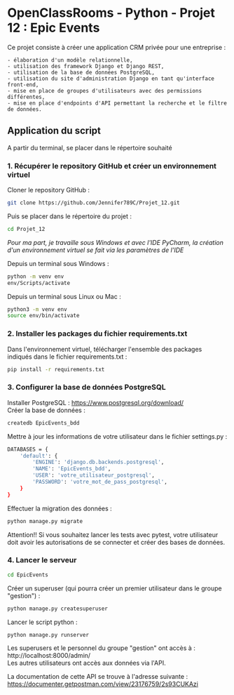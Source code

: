 # OpenClassRooms - Python - Projet 12 : Epic Events

Ce projet consiste à créer une application CRM privée pour une entreprise :  
<!-- 2 espaces à la fin de la ligne pour un saut de ligne -->
	- élaboration d'un modèle relationnelle,
	- utilisation des framework Django et Django REST,
	- utilisation de la base de données PostgreSQL,
    - utilisation du site d'administration Django en tant qu'interface front-end,
    - mise en place de groupes d'utilisateurs avec des permissions différentes,  
    - mise en place d'endpoints d'API permettant la recherche et le filtre de données.


## Application du script

A partir du terminal, se placer dans le répertoire souhaité

### 1. Récupérer le repository GitHub et créer un environnement virtuel

Cloner le repository GitHub :
```bash
git clone https://github.com/Jennifer789C/Projet_12.git
```
Puis se placer dans le répertoire du projet :
```bash
cd Projet_12
```
*Pour ma part, je travaille sous Windows et avec l'IDE PyCharm, la création d'un environnement virtuel se fait via les paramètres de l'IDE*

Depuis un terminal sous Windows :
```bash
python -m venv env
env/Scripts/activate
```

Depuis un terminal sous Linux ou Mac :
```bash
python3 -m venv env
source env/bin/activate
```

### 2. Installer les packages du fichier requirements.txt

Dans l'environnement virtuel, télécharger l'ensemble des packages indiqués 
dans le fichier requirements.txt :
```bash
pip install -r requirements.txt
```

### 3. Configurer la base de données PostgreSQL

Installer PostgreSQL : https://www.postgresql.org/download/  
Créer la base de données :
```bash
createdb EpicEvents_bdd
```
Mettre à jour les informations de votre utilisateur dans le fichier 
settings.py :
```bash
DATABASES = {
    'default': {
        'ENGINE': 'django.db.backends.postgresql',
        'NAME': 'EpicEvents_bdd',
        'USER': 'votre_utilisateur_postgresql',
        'PASSWORD': 'votre_mot_de_pass_postgresql',
    }
}
```
Effectuer la migration des données :
```bash
python manage.py migrate
```
Attention!! Si vous souhaitez lancer les tests avec pytest, votre 
utilisateur doit avoir les autorisations de se connecter et créer des bases 
de données.

### 4. Lancer le serveur

```bash
cd EpicEvents
```
Créer un superuser (qui pourra créer un premier utilisateur dans le groupe 
"gestion") :
```bash
python manage.py createsuperuser
```
Lancer le script python :
```bash
python manage.py runserver
```
Les superusers et le personnel du groupe "gestion" ont accès à : 
http://localhost:8000/admin/  
Les autres utilisateurs ont accès aux données via l'API.
 
La documentation de cette API se trouve à l'adresse suivante :  
https://documenter.getpostman.com/view/23176759/2s93CUKAzi

